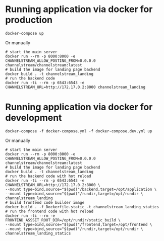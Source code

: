 # Running application via docker for production

    docker-compose up
    
Or manually

    # start the main server
    docker run --rm -p 8000:8000 -e CHANNELSTREAM_ALLOW_POSTING_FROM=0.0.0.0 channelstream/channelstream:latest
    # build the image for landing page backend
    docker build . -t channelstream_landing
    # run the backend code
    docker run -ti --rm -p 6543:6543 -e CHANNELSTREAM_URL=http://172.17.0.2:8000 channelstream_landing

   
# Running application via docker for development

    docker-compose -f docker-compose.yml -f docker-compose.dev.yml up

Or manually

    # start the main server
    docker run --rm -p 8000:8000 -e CHANNELSTREAM_ALLOW_POSTING_FROM=0.0.0.0 channelstream/channelstream:latest
    # build the image for landing page backend
    docker build . -t channelstream_landing
    # run the backend code with hot reload
    docker run -ti --rm -p 6543:6543 -e CHANNELSTREAM_URL=http://172.17.0.2:8000 \
    --mount type=bind,source="$(pwd)"/backend,target=/opt/application \
    --mount type=bind,source="$(pwd)"/rundir,target=/opt/rundir \
    channelstream_landing
    # build frontend code builder image
    docker build . -f Dockerfile.static -t channelstream_landing_statics
    # run the frontend code with hot reload
    docker run -ti --rm -e FRONTEND_ASSSET_ROOT_DIR=/opt/rundir/static_build \
    --mount type=bind,source="$(pwd)"/frontend,target=/opt/frontend \
    --mount type=bind,source="$(pwd)"/rundir,target=/opt/rundir \
    channelstream_landing_statics
